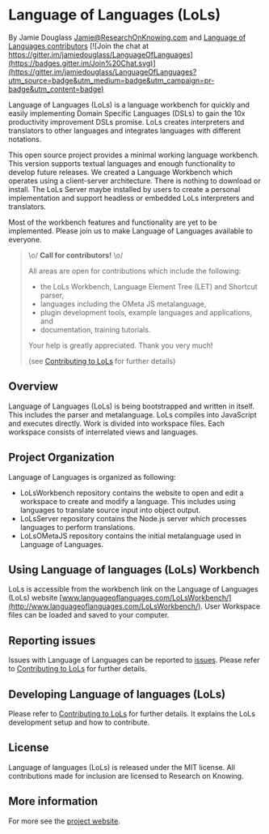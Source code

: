 Language of Languages (LoLs) 
====

By Jamie Douglass Jamie@ResearchOnKnowing.com and [Language of Languages contributors](https://github.com/jamiedouglass/LanguageOfLanguages/graphs/contributors)
[![Join the chat at https://gitter.im/jamiedouglass/LanguageOfLanguages](https://badges.gitter.im/Join%20Chat.svg)](https://gitter.im/jamiedouglass/LanguageOfLanguages?utm_source=badge&utm_medium=badge&utm_campaign=pr-badge&utm_content=badge)

Language of Languages (LoLs) is a language workbench for quickly and easily implementing 
Domain Specific Languages (DSLs) to gain the 10x productivity improvement DSLs promise. 
LoLs creates interpreters and translators to other languages and integrates languages 
with different notations. 

This open source project provides a minimal working language workbench. 
This version supports textual languages and enough functionality to develop 
future releases. We created a Language Workbench which operates using a client-server 
architecture. There is nothing to download or install. The LoLs Server maybe
installed by users to create a personal implementation and support headless or embedded
LoLs interpreters and translators.

Most of the workbench features and functionality are yet to be implemented. 
Please join us to make Language of Languages available to everyone.

> \o/ **Call for contributors!**  \o/
>
> All areas are open for contributions which include the following:
> - the LoLs Workbench, Language Element Tree (LET) and Shortcut parser,
> - languages including the OMeta JS metalanguage,
> - plugin development tools, example languages and applications, and
> - documentation, training tutorials.
>
> Your help is greatly appreciated. Thank you very much!
>
> (see [Contributing to LoLs](https://github.com/jamiedouglass/LanguageOfLanguages/wiki/Contributing-to-LoLs) for further details)

Overview
--------

Language of Languages (LoLs) is being bootstrapped and written in itself. This includes 
the parser and metalanguage. LoLs compiles into JavaScript and executes directly. Work is
divided into workspace files. Each workspace consists of interrelated views and languages.

Project Organization
--------------------
Language of Languages is organized as following:
* LoLsWorkbench repository contains the website to open and edit a workspace to create and modify a language. This includes using languages to translate source input into object output.
* LoLsServer repository contains the Node.js server which processes languages to perform translations.
* LoLsOMetaJS repository contains the initial metalanguage used in Language of Languages.

Using Language of languages (LoLs) Workbench
--------------------------------------------

LoLs is accessible from the workbench link on the Language of Languages (LoLs) website
[www.languageoflanguages.com/LoLsWorkbench/](http://www.languageoflanguages.com/LoLsWorkbench/).
User Workspace files can be loaded and saved to your computer.

Reporting issues
----------------

Issues with Language of Languages can be reported to [issues](https://github.com/jamiedouglass/LanguageOfLanguages/issues).
Please refer to [Contributing to LoLs](https://github.com/jamiedouglass/LanguageOfLanguages/wiki/Contributing-to-LoLs) for further details.

Developing Language of languages (LoLs)
---------------------------------------

Please refer to [Contributing to LoLs](https://github.com/jamiedouglass/LanguageOfLanguages/wiki/Contributing-to-LoLs) for further details.
It explains the LoLs development setup and how to contribute.


License
-------

Language of languages (LoLs) is released under the MIT license. 
All contributions made for inclusion are licensed to Research on Knowing.


More information 
----------------

For more see the [project website](http://www.languageoflanguages.com).
